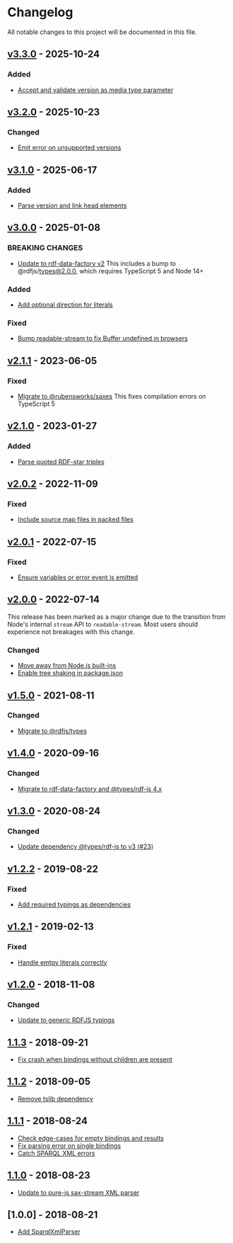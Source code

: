 # Changelog
All notable changes to this project will be documented in this file.

<a name="v3.3.0"></a>
## [v3.3.0](https://github.com/rubensworks/sparqlxml-parse.js/compare/v3.2.0...v3.3.0) - 2025-10-24

### Added
* [Accept and validate version as media type parameter](https://github.com/rubensworks/sparqlxml-parse.js/commit/19d9894dc21b09f70f991669f45ff1847bac741e)

<a name="v3.2.0"></a>
## [v3.2.0](https://github.com/rubensworks/sparqlxml-parse.js/compare/v3.1.0...v3.2.0) - 2025-10-23

### Changed
* [Emit error on unsupported versions](https://github.com/rubensworks/sparqlxml-parse.js/commit/a0f212a660842f36dd7605af921f3a0737fd3962)

<a name="v3.1.0"></a>
## [v3.1.0](https://github.com/rubensworks/sparqlxml-parse.js/compare/v3.0.0...v3.1.0) - 2025-06-17

### Added
* [Parse version and link head elements](https://github.com/rubensworks/sparqlxml-parse.js/commit/3a42175ad5eb68cf8aaaef65e20dca83f714c483)

<a name="v3.0.0"></a>
## [v3.0.0](https://github.com/rubensworks/sparqlxml-parse.js/compare/v2.1.1...v3.0.0) - 2025-01-08

### BREAKING CHANGES
* [Update to rdf-data-factory v2](https://github.com/rubensworks/sparqlxml-parse.js/commit/ae95b61dc7dd125d814a97116115031792fabd91)
    This includes a bump to @rdfjs/types@2.0.0, which requires TypeScript 5 and Node 14+

### Added
* [Add optional direction for literals](https://github.com/rubensworks/sparqlxml-parse.js/commit/6ec8e44f25cf7c3b3b3675a90ca0959ecc2c5ba3)

### Fixed
* [Bump readable-stream to fix Buffer undefined in browsers](https://github.com/rubensworks/sparqlxml-parse.js/commit/1df5d1c03b64f586bd381f32c8e5c3b3c999f97f)

<a name="v2.1.1"></a>
## [v2.1.1](https://github.com/rubensworks/sparqlxml-parse.js/compare/v2.1.0...v2.1.1) - 2023-06-05

### Fixed
* [Migrate to @rubensworks/saxes](https://github.com/rubensworks/sparqlxml-parse.js/commit/370c8e3e0073dd3602338e66181d148be06dbe34)
    This fixes compilation errors on TypeScript 5

<a name="v2.1.0"></a>
## [v2.1.0](https://github.com/rubensworks/sparqlxml-parse.js/compare/v2.0.2...v2.1.0) - 2023-01-27

### Added
* [Parse quoted RDF-star triples](https://github.com/rubensworks/sparqlxml-parse.js/commit/da3d7a3ece8ac0565c88463454b61f1ee8b3729a)

<a name="v2.0.2"></a>
## [v2.0.2](https://github.com/rubensworks/sparqlxml-parse.js/compare/v2.0.1...v2.0.2) - 2022-11-09

### Fixed
* [Include source map files in packed files](https://github.com/rubensworks/sparqlxml-parse.js/commit/82acf50024999a1770061964be52d8f98283da7e)

<a name="v2.0.1"></a>
## [v2.0.1](https://github.com/rubensworks/sparqlxml-parse.js/compare/v2.0.0...v2.0.1) - 2022-07-15

### Fixed
* [Ensure variables or error event is emitted](https://github.com/rubensworks/sparqlxml-parse.js/commit/46f6c89526d55c0cbceae72a4521e350f6a8ca6f)

<a name="v2.0.0"></a>
## [v2.0.0](https://github.com/rubensworks/sparqlxml-parse.js/compare/v1.5.0...v2.0.0) - 2022-07-14

This release has been marked as a major change due to the transition from Node's internal `stream` API to `readable-stream`.
Most users should experience not breakages with this change.

### Changed
* [Move away from Node.js built-ins](https://github.com/rubensworks/sparqlxml-parse.js/commit/5b4f65556d8ea9ed4450cdcc5ecf5a75b988ac3e)
* [Enable tree shaking in package.json](https://github.com/rubensworks/sparqlxml-parse.js/commit/2468b763a761ef1e64e07c5c5594cd43425ccaef)

<a name="v1.5.0"></a>
## [v1.5.0](https://github.com/rubensworks/sparqlxml-parse.js/compare/v1.4.0...v1.5.0) - 2021-08-11

### Changed
* [Migrate to @rdfjs/types](https://github.com/rubensworks/sparqlxml-parse.js/commit/5ec3356f4207974c298f921a290cbd2113f64a91)

<a name="v1.4.0"></a>
## [v1.4.0](https://github.com/rubensworks/sparqlxml-parse.js/compare/v1.3.0...v1.4.0) - 2020-09-16

### Changed
* [Migrate to rdf-data-factory and @types/rdf-js 4.x](https://github.com/rubensworks/sparqlxml-parse.js/commit/46f1b6221af949bb7b07bb2aa20ab5f4e4010e57)

<a name="v1.3.0"></a>
## [v1.3.0](https://github.com/rubensworks/sparqlxml-parse.js/compare/v1.2.2...v1.3.0) - 2020-08-24

### Changed
* [Update dependency @types/rdf-js to v3 (#23)](https://github.com/rubensworks/sparqlxml-parse.js/commit/98b25846cb281e0bcd48897e0434cfafd4e87f8a)

<a name="v1.2.2"></a>
## [v1.2.2](https://github.com/rubensworks/sparqlxml-parse.js/compare/v1.2.1...v1.2.2) - 2019-08-22

### Fixed
* [Add required typings as dependencies](https://github.com/rubensworks/sparqlxml-parse.js/commit/3724dde828336dad3e4576dd0d4fda789283510e)

<a name="v1.2.1"></a>
## [v1.2.1](https://github.com/rubensworks/sparqlxml-parse.js/compare/v1.2.0...v1.2.1) - 2019-02-13

### Fixed
* [Handle emtpy literals correctly](https://github.com/rubensworks/sparqlxml-parse.js/commit/47b67208443899287564882bac6c8f9e193fd359)

<a name="v1.2.0"></a>
## [v1.2.0](https://github.com/rubensworks/sparqlxml-parse.js/compare/v1.1.3...v1.2.0) - 2018-11-08

### Changed
* [Update to generic RDFJS typings](https://github.com/rubensworks/sparqlxml-parse.js/commit/474757e3497d3c4713e0f30eb8b2d700afcee73b)

<a name="1.1.3"></a>
## [1.1.3](https://github.com/rubensworks/sparqlxml-parse.js/compare/v1.1.2...v1.1.3) - 2018-09-21
- [Fix crash when bindings without children are present](https://github.com/rubensworks/sparqlxml-parse.js/commit/ed2e9ee1a75ed8a1a548020c02c35a36f9b4f76b)

<a name="1.1.2"></a>
## [1.1.2](https://github.com/rubensworks/sparqlxml-parse.js/compare/v1.1.1...v1.1.2) - 2018-09-05
- [Remove tslib dependency](https://github.com/rubensworks/sparqlxml-parse.js/commit/5a4243e22ac01dd3a9bb4e0dac3ff13b7d34ce67)

<a name="1.1.1"></a>
## [1.1.1](https://github.com/rubensworks/sparqlxml-parse.js/compare/v1.1.0...v1.1.1) - 2018-08-24
- [Check edge-cases for empty bindings and results](https://github.com/rubensworks/sparqlxml-parse.js/commit/031c30c93e6e2e3a56b1dd2cb47013a30344998e)
- [Fix parsing error on single bindings](https://github.com/rubensworks/sparqlxml-parse.js/commit/79b5a5bcad0abd8080b3900e84ab4e956ad13940)
- [Catch SPARQL XML errors](https://github.com/rubensworks/sparqlxml-parse.js/commit/74787ade801564b2aaf09c50720478aa6c6b3dc3)

<a name="1.1.0"></a>
## [1.1.0](https://github.com/rubensworks/sparqlxml-parse.js/compare/v1.0.0...v1.1.0) - 2018-08-23
- [Update to pure-js sax-stream XML parser](https://github.com/rubensworks/sparqlxml-parse.js/commit/c231ff4045c8c0fddaa5c95f594dc801ee5e1cae)

<a name="1.0.0"></a>
## [1.0.0] - 2018-08-21
- [Add SparqlXmlParser](https://github.com/rubensworks/sparqlxml-parse.js/commit/b15c0109a133144dccd8296756cb73a95ada5893)
